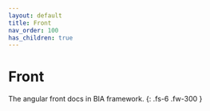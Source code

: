 ```yaml
---
layout: default
title: Front
nav_order: 100
has_children: true
---
```


# Front

The angular front docs in BIA framework.
{: .fs-6 .fw-300 }